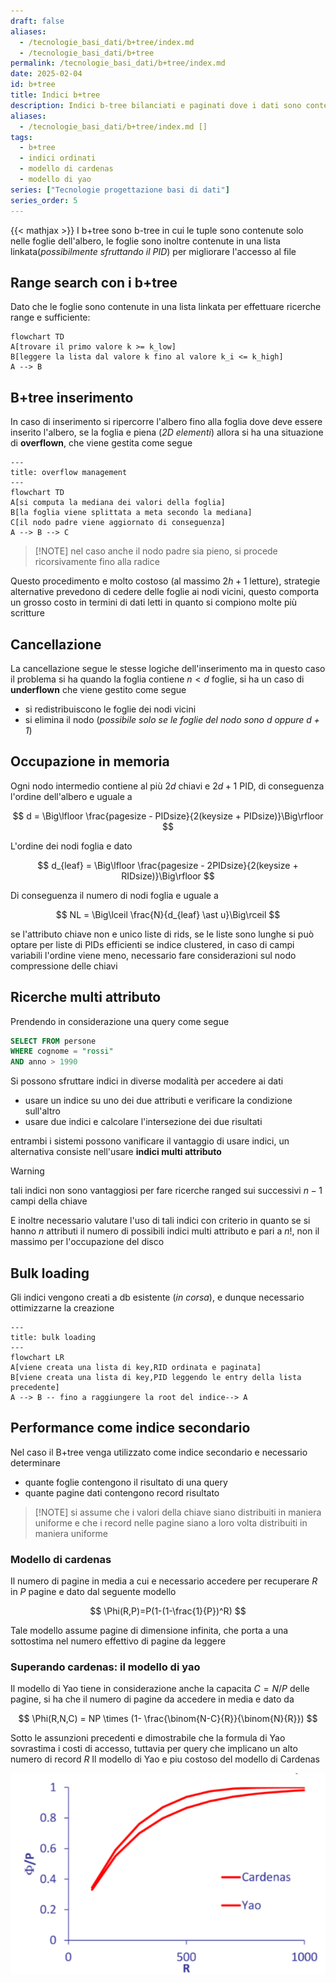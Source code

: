 ```yaml
---
draft: false
aliases:
  - /tecnologie_basi_dati/b+tree/index.md
  - /tecnologie_basi_dati/b+tree
permalink: /tecnologie_basi_dati/b+tree/index.md
date: 2025-02-04
id: b+tree
title: Indici b+tree
description: Indici b-tree bilanciati e paginati dove i dati sono contenuti esclusivamente nelle foglie dell'albero
aliases:
  - /tecnologie_basi_dati/b+tree/index.md []
tags:
  - b+tree
  - indici ordinati
  - modello di cardenas
  - modello di yao
series: ["Tecnologie progettazione basi di dati"]
series_order: 5
---
```


{{< mathjax >}}
I b+tree sono b-tree in cui le tuple sono contenute solo nelle foglie dell'albero, le foglie sono inoltre contenute in una lista linkata(*possibilmente sfruttando il PID*) per migliorare l'accesso al file

## Range search con i b+tree

Dato che le foglie sono contenute in una lista linkata per effettuare ricerche range e sufficiente:

```mermaid
flowchart TD
A[trovare il primo valore k >= k_low]
B[leggere la lista dal valore k fino al valore k_i <= k_high]
A --> B
```

## B+tree inserimento

In caso di inserimento si ripercorre l'albero fino alla foglia dove deve essere inserito l'albero, se la foglia e piena (*$2D$ elementi*) allora si ha una situazione di **overflown**, che viene gestita come segue

```mermaid
---
title: overflow management
---
flowchart TD
A[si computa la mediana dei valori della foglia]
B[la foglia viene splittata a meta secondo la mediana]
C[il nodo padre viene aggiornato di conseguenza]
A --> B --> C
```

>[!NOTE] nel caso anche il nodo padre sia pieno, si procede ricorsivamente fino alla radice

Questo procedimento e molto costoso (al massimo $2h +1$ letture), strategie alternative prevedono di cedere delle foglie ai nodi vicini, questo comporta un grosso costo in termini di dati letti in quanto si compiono molte più scritture

## Cancellazione

La cancellazione segue le stesse logiche dell'inserimento ma in questo caso il problema si ha quando la foglia contiene $n \lt d$ foglie, si ha un caso di **underflown** che viene gestito come segue

- si redistribuiscono le foglie dei nodi vicini
- si elimina il nodo (*possibile solo se le foglie del nodo sono $d$ oppure $d+1$*)

## Occupazione in memoria

Ogni nodo intermedio contiene  al più $2d$ chiavi e $2d+1$ PID, di conseguenza l'ordine dell'albero e uguale a

$$
d = \Big\lfloor \frac{pagesize - PIDsize}{2(keysize + PIDsize)}\Big\rfloor
$$

L'ordine dei nodi foglia e dato

$$
d_{leaf} = \Big\lfloor \frac{pagesize - 2PIDsize}{2(keysize + RIDsize)}\Big\rfloor
$$

Di conseguenza il numero di nodi foglia e uguale a

$$
NL = \Big\lceil \frac{N}{d_{leaf} \ast u}\Big\rceil
$$


se l'attributo chiave non e unico liste di rids, se le liste sono lunghe si può optare per liste di PIDs efficienti se indice clustered, in caso di campi variabili l'ordine viene meno, necessario fare considerazioni sul nodo compressione delle chiavi

## Ricerche multi attributo

Prendendo in considerazione una query come segue

```sql
SELECT FROM persone
WHERE cognome = "rossi"
AND anno > 1990
```

Si possono sfruttare indici in diverse modalità per accedere ai dati

- usare un indice su uno dei due attributi e verificare la condizione sull'altro
- usare due indici e calcolare l'intersezione dei due risultati

entrambi i sistemi possono vanificare il vantaggio di usare indici, un alternativa consiste nell'usare **indici multi attributo**

> [!WARNING]
> tali indici non sono vantaggiosi per fare ricerche ranged sui successivi $n-1$ campi della chiave

E inoltre necessario valutare l'uso di tali indici con criterio in quanto se si hanno $n$ attributi il numero di possibili indici multi attributo e pari a $n!$, non il massimo per l'occupazione del disco

## Bulk loading

Gli indici vengono creati a db esistente (*in corsa*), e dunque necessario ottimizzarne la creazione

```mermaid
---
title: bulk loading
---
flowchart LR
A[viene creata una lista di key,RID ordinata e paginata]
B[viene creata una lista di key,PID leggendo le entry della lista precedente]
A --> B -- fino a raggiungere la root del indice--> A
```

## Performance come indice secondario

Nel caso il B+tree venga utilizzato come indice secondario e necessario determinare

- quante foglie contengono il risultato di una query
- quante pagine dati contengono record risultato

>[!NOTE] si assume che i valori della chiave siano distribuiti in maniera uniforme e che i record nelle pagine siano a loro volta distribuiti in maniera uniforme


### Modello di cardenas

Il numero di pagine in media a cui e necessario accedere per recuperare $R$ in $P$ pagine e dato dal seguente modello

$$
\Phi(R,P)=P(1-(1-\frac{1}{P})^R)
$$

Tale modello assume pagine di dimensione infinita, che porta a una sottostima nel numero effettivo di pagine da leggere

### Superando cardenas: il modello di yao

Il modello di Yao tiene in considerazione anche la capacita $C=N/P$ delle pagine, si ha che il numero di pagine da accedere in media e dato da

$$
\Phi(R,N,C) = NP \times (1- \frac{\binom{N-C}{R}}{\binom{N}{R}})
$$

Sotto le assunzioni precedenti e dimostrabile che la formula di Yao sovrastima i costi di accesso, tuttavia per query che implicano un alto numero di record $R$ Il modello di Yao e piu costoso del modello di Cardenas

![](yao_cardenas_performance_estimations.png)
